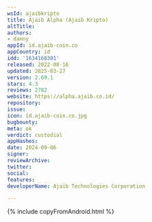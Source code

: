 ```yaml
---
wsId: ajaibkripto
title: Ajaib Alpha (Ajaib Kripto)
altTitle: 
authors:
- danny
appId: id.ajaib-coin.co
appCountry: id
idd: '1634168301'
released: 2022-08-16
updated: 2025-03-27
version: 2.69.1
stars: 4.3
reviews: 2782
website: https://alpha.ajaib.co.id/
repository: 
issue: 
icon: id.ajaib-coin.co.jpg
bugbounty: 
meta: ok
verdict: custodial
appHashes: 
date: 2024-09-06
signer: 
reviewArchive: 
twitter: 
social: 
features: 
developerName: Ajaib Technologies Corporation

---
```


{% include copyFromAndroid.html %}